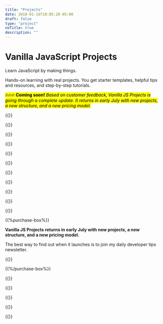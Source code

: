 ```yaml
---
title: "Projects"
date: 2018-01-16T10:05:20-05:00
draft: false
type: "project"
noTitle: true
description: ""
---
```


<h1 class="no-padding-top no-margin-bottom h5">Vanilla JavaScript Projects</h1>
<p class="text-xlarge margin-bottom-small">Learn JavaScript by making things.</p>

<span class="text-large">Hands-on learning with real projects. You get starter templates, helpful tips and resources, and step-by-step tutorials.</span>

<mark>🔥🔥🔥 <strong>Coming soon!</strong> <em>Based on customer feedback, Vanilla JS Projects is going through a complete update. It returns in early July with new projects, a new structure, and a new pricing model.</em></mark>

{{<pricing-link>}}

{{<how-it-works>}}

{{<project-formats>}}

{{<testimonial-group group="how-it-works">}}

{{<bonuses>}}

{{<bonuses-special>}}

{{<pricing-link>}}

{{<testimonial-group group="slack">}}

{{<project-skills>}}

{{<project-money-back>}}

{{<project-about-me>}}

{{%purchase-box%}}

**Vanilla JS Projects returns in early July with new projects, a new structure, and a new pricing model.**

The best way to find out when it launches is to join my daily developer tips newsletter.

{{<mailchimp>}}

{{%/purchase-box%}}

{{<testimonial-group group="purchase">}}

{{<project-faq>}}

{{<pricing-link>}}

{{<testimonial-group group="faq">}}

{{<not-ready-yet>}}
